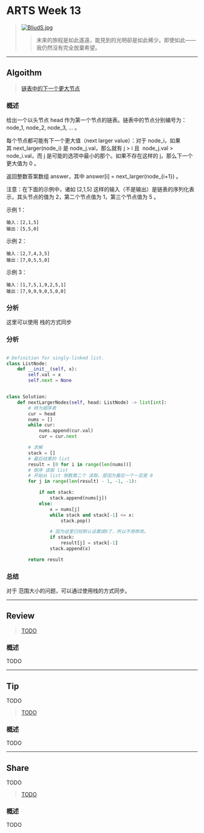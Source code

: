 # ARTS Week 13
>[![BliudS.jpg](https://s1.ax1x.com/2020/10/27/BliudS.jpg)](https://imgchr.com/i/BliudS)
>> 未來的旅程是如此遙遠，能見到的光明卻是如此稀少。即使如此——我仍然沒有完全放棄希望。


***
## Algoithm
>[链表中的下一个更大节点](https://leetcode-cn.com/problems/next-greater-node-in-linked-list)


### 概述
给出一个以头节点 head 作为第一个节点的链表。链表中的节点分别编号为：node_1, node_2, node_3, ... 。

每个节点都可能有下一个更大值（next larger value）：对于 node_i，如果其 next_larger(node_i) 是 node_j.val，那么就有 j > i 且  node_j.val > node_i.val，而 j 是可能的选项中最小的那个。如果不存在这样的 j，那么下一个更大值为 0 。

返回整数答案数组 answer，其中 answer[i] = next_larger(node_{i+1}) 。

注意：在下面的示例中，诸如 [2,1,5] 这样的输入（不是输出）是链表的序列化表示，其头节点的值为 2，第二个节点值为 1，第三个节点值为 5 。


示例 1：
    
    输入：[2,1,5]
    输出：[5,5,0]

示例 2：
    
    输入：[2,7,4,3,5]
    输出：[7,0,5,5,0]
    
示例 3：
    
    输入：[1,7,5,1,9,2,5,1]
    输出：[7,9,9,9,0,5,0,0]

### 分析
这里可以使用 栈的方式同步


### 分析

```python

# Definition for singly-linked list.
class ListNode:
    def __init__(self, x):
        self.val = x
        self.next = None


class Solution:
    def nextLargerNodes(self, head: ListNode) -> list[int]:
        # 转为顺序表
        cur = head
        nums = []
        while cur:
            nums.append(cur.val)
            cur = cur.next

        # 求解
        stack = []
        # 最后结果的 list
        result = [0 for i in range(len(nums))]
        # 倒序 读取 list
        # 开始从 list 倒数第二个 读取，是因为最后一个一定是 0
        for j in range(len(result) - 1, -1, -1):

            if not stack:
                stack.append(nums[j])
            else:
                x = nums[j]
                while stack and stack[-1] <= x:
                    stack.pop()

                # 因为这里已经默认设置成0了，所以不用修改。
                if stack:
                    result[j] = stack[-1]
                stack.append(x)

        return result

```


### 总结
对于 范围大小的问题，可以通过使用栈的方式同步。

***
## Review
> [TODO](TODO)

### 概述
TODO


***
## Tip
TODO
> [TODO](TODO)

### 概述
TODO


***
## Share
TODO
> [TODO](TODO)

### 概述
TODO
